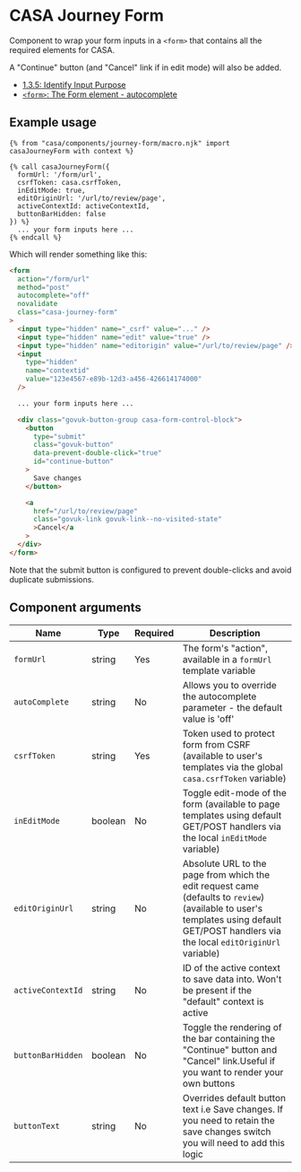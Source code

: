 # CASA Journey Form

Component to wrap your form inputs in a `<form>` that contains all the required elements for CASA.

A "Continue" button (and "Cancel" link if in edit mode) will also be added.

- [1.3.5: Identify Input Purpose](https://www.w3.org/WAI/WCAG21/Understanding/identify-input-purpose.html)
- [`<form>`: The Form element - autocomplete](https://developer.mozilla.org/en-US/docs/Web/HTML/Element/form#attr-autocomplete)

## Example usage

```nunjucks
{% from "casa/components/journey-form/macro.njk" import casaJourneyForm with context %}

{% call casaJourneyForm({
  formUrl: '/form/url',
  csrfToken: casa.csrfToken,
  inEditMode: true,
  editOriginUrl: '/url/to/review/page',
  activeContextId: activeContextId,
  buttonBarHidden: false
}) %}
  ... your form inputs here ...
{% endcall %}
```

Which will render something like this:

```html
<form
  action="/form/url"
  method="post"
  autocomplete="off"
  novalidate
  class="casa-journey-form"
>
  <input type="hidden" name="_csrf" value="..." />
  <input type="hidden" name="edit" value="true" />
  <input type="hidden" name="editorigin" value="/url/to/review/page" />
  <input
    type="hidden"
    name="contextid"
    value="123e4567-e89b-12d3-a456-426614174000"
  />

  ... your form inputs here ...

  <div class="govuk-button-group casa-form-control-block">
    <button
      type="submit"
      class="govuk-button"
      data-prevent-double-click="true"
      id="continue-button"
    >
      Save changes
    </button>

    <a
      href="/url/to/review/page"
      class="govuk-link govuk-link--no-visited-state"
      >Cancel</a
    >
  </div>
</form>
```

Note that the submit button is configured to prevent double-clicks and avoid duplicate submissions.

## Component arguments

| Name              | Type    | Required | Description                                                                                                                                                                             |
| ----------------- | ------- | -------- | --------------------------------------------------------------------------------------------------------------------------------------------------------------------------------------- |
| `formUrl`         | string  | Yes      | The form's "action", available in a `formUrl` template variable                                                                                                                         |
| `autoComplete`    | string  | No       | Allows you to override the autocomplete parameter - the default value is 'off'                                                                                                          |
| `csrfToken`       | string  | Yes      | Token used to protect form from CSRF (available to user's templates via the global `casa.csrfToken` variable)                                                                           |
| `inEditMode`      | boolean | No       | Toggle edit-mode of the form (available to page templates using default GET/POST handlers via the local `inEditMode` variable)                                                          |
| `editOriginUrl`   | string  | No       | Absolute URL to the page from which the edit request came (defaults to `review`) (available to user's templates using default GET/POST handlers via the local `editOriginUrl` variable) |
| `activeContextId` | string  | No       | ID of the active context to save data into. Won't be present if the "default" context is active                                                                                         |
| `buttonBarHidden` | boolean | No       | Toggle the rendering of the bar containing the "Continue" button and "Cancel" link.Useful if you want to render your own buttons                                                        |
| `buttonText`      | string  | No       | Overrides default button text i.e Save changes. If you need to retain the save changes switch you will need to add this logic                                                           |
